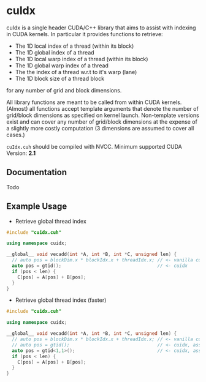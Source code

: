 # cuIdx

cuIdx is a single header CUDA/C++ library that aims to assist with indexing in CUDA kernels.
In particular it provides functions to retrieve:

-   The 1D local index of a thread (within its block)
-   The 1D global index of a thread
-   The 1D local warp index of a thread (within its block)
-   The 1D global warp index of a thread
-   The the index of a thread w.r.t to it's warp (lane)
-   The 1D block size of a thread block

for any number of grid and block dimensions. 

All library functions are meant to be called from within CUDA kernels. 
(Almost) all functions accept template arguments that denote the number of
grid/block dimensions as specified on kernel launch. Non-template versions exist and
can cover any number of grid/block dimensions at the expense of a slightly more costly
computation (3 dimensions are assumed to cover all cases.)

`cuIdx.cuh` should be compiled with NVCC. Minimum supported CUDA Version: **2.1**

## Documentation
Todo

## Example Usage

- Retrieve global thread index
```C++
#include "cuidx.cuh"

using namespace cuidx;

__global__ void vecadd(int *A, int *B, int *C, unsigned len) {
  // auto pos = blockDim.x * blockIdx.x + threadIdx.x; // <- vanilla cuda
  auto pos = gtid();                                   // <- cuidx
  if (pos < len) {
    C[pos] = A[pos] + B[pos];
  }
}

```

- Retrieve global thread index (faster)
```C++
#include "cuidx.cuh"

using namespace cuidx;

__global__ void vecadd(int *A, int *B, int *C, unsigned len) {
  // auto pos = blockDim.x * blockIdx.x + threadIdx.x; // <- vanilla cuda
  // auto pos = gtid();                                // <- cuidx, assumes 3D grid, 3D blocks
  auto pos = gtid<1,1>();                              // <- cuidx, assumes 1D grid, 1D blocks (faster)
  if (pos < len) {
    C[pos] = A[pos] + B[pos];
  }
}

```
